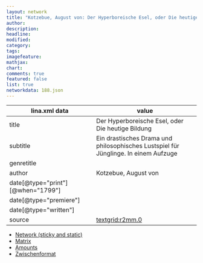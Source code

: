```yaml
---
layout: network
title: "Kotzebue, August von: Der Hyperboreische Esel, oder Die heutige Bildung (1799)"
author:
description:
headline:
modified:
category:
tags:
imagefeature: 
mathjax: 
chart: 
comments: true
featured: false
list: true
networkdata: 188.json
---
```

lina.xml data  | value
------------- | -------------
title|Der Hyperboreische Esel, oder Die heutige Bildung
subtitle|Ein drastisches Drama und philosophisches Lustspiel für Jünglinge. In einem Aufzuge
genretitle|
author|Kotzebue, August von
date[@type="print"][@when="1799"]|
date[@type="premiere"]|
date[@type="written"]|
source|[textgrid:r2mm.0](https://textgridlab.org/1.0/tgcrud-public/rest/textgrid:r2mm.0/data)



* [Network (sticky and static)](/network188)
* [Matrix](/matrix188)
* [Amounts](/amount188)
* [Zwischenformat](/lina188 )
